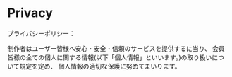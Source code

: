 Privacy
=======

プライバシーポリシー：

制作者はユーザー皆様へ安心・安全・信頼のサービスを提供するに当り、
会員皆様の全ての個人に関する情報(以下「個人情報」といいます。)の取り扱いについて規定を定め、
個人情報の適切な保護に努めてまいります。
